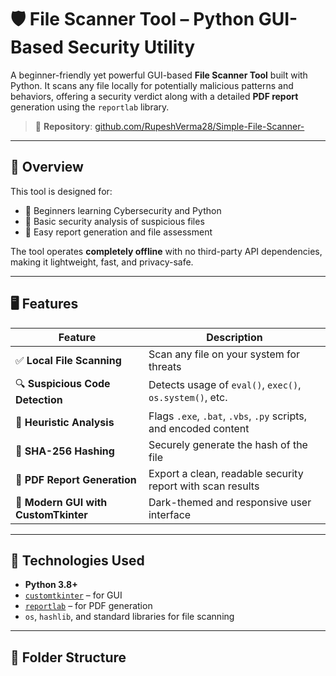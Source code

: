 # 🛡️ File Scanner Tool – Python GUI-Based Security Utility

A beginner-friendly yet powerful GUI-based **File Scanner Tool** built with Python. It scans any file locally for potentially malicious patterns and behaviors, offering a security verdict along with a detailed **PDF report** generation using the `reportlab` library.

> 🔗 **Repository**: [github.com/RupeshVerma28/Simple-File-Scanner-](https://github.com/RupeshVerma28/Simple-File-Scanner-.git)

---

## 📌 Overview

This tool is designed for:
- 🔰 Beginners learning Cybersecurity and Python
- 🔐 Basic security analysis of suspicious files
- 🧾 Easy report generation and file assessment

The tool operates **completely offline** with no third-party API dependencies, making it lightweight, fast, and privacy-safe.

---

## 🖥️ Features

| Feature                        | Description |
|-------------------------------|-------------|
| ✅ **Local File Scanning**      | Scan any file on your system for threats |
| 🔍 **Suspicious Code Detection** | Detects usage of `eval()`, `exec()`, `os.system()`, etc. |
| 🧠 **Heuristic Analysis**       | Flags `.exe`, `.bat`, `.vbs`, `.py` scripts, and encoded content |
| 🔐 **SHA-256 Hashing**         | Securely generate the hash of the file |
| 📄 **PDF Report Generation**   | Export a clean, readable security report with scan results |
| 🎨 **Modern GUI with CustomTkinter** | Dark-themed and responsive user interface |

---

## 🔧 Technologies Used

- **Python 3.8+**
- [`customtkinter`](https://github.com/TomSchimansky/CustomTkinter) – for GUI
- [`reportlab`](https://www.reportlab.com/dev/install/opensource/) – for PDF generation
- `os`, `hashlib`, and standard libraries for file scanning

---

## 📂 Folder Structure

